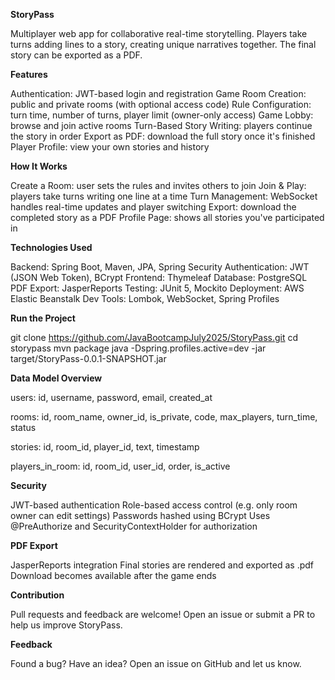**StoryPass**

Multiplayer web app for collaborative real-time storytelling. Players take turns adding lines to a story, creating unique narratives together. The final story can be exported as a PDF.

**Features**

Authentication: JWT-based login and registration
Game Room Creation: public and private rooms (with optional access code)
Rule Configuration: turn time, number of turns, player limit (owner-only access)
Game Lobby: browse and join active rooms
Turn-Based Story Writing: players continue the story in order
Export as PDF: download the full story once it's finished
Player Profile: view your own stories and history

**How It Works**

Create a Room: user sets the rules and invites others to join
Join & Play: players take turns writing one line at a time
Turn Management: WebSocket handles real-time updates and player switching
Export: download the completed story as a PDF
Profile Page: shows all stories you've participated in

**Technologies Used**

Backend: Spring Boot, Maven, JPA, Spring Security
Authentication: JWT (JSON Web Token), BCrypt
Frontend: Thymeleaf
Database: PostgreSQL
PDF Export: JasperReports
Testing: JUnit 5, Mockito
Deployment: AWS Elastic Beanstalk
Dev Tools: Lombok, WebSocket, Spring Profiles

**Run the Project**

git clone https://github.com/JavaBootcampJuly2025/StoryPass.git
cd storypass
mvn package
java -Dspring.profiles.active=dev -jar target/StoryPass-0.0.1-SNAPSHOT.jar

**Data Model Overview**

users:
id, username, password, email, created_at

rooms:
id, room_name, owner_id, is_private, code, max_players, turn_time, status

stories:
id, room_id, player_id, text, timestamp

players_in_room:
id, room_id, user_id, order, is_active

**Security**

JWT-based authentication
Role-based access control (e.g. only room owner can edit settings)
Passwords hashed using BCrypt
Uses @PreAuthorize and SecurityContextHolder for authorization

**PDF Export**

JasperReports integration
Final stories are rendered and exported as .pdf
Download becomes available after the game ends

**Contribution**

Pull requests and feedback are welcome!
Open an issue or submit a PR to help us improve StoryPass.

**Feedback**

Found a bug? Have an idea?
Open an issue on GitHub and let us know.
